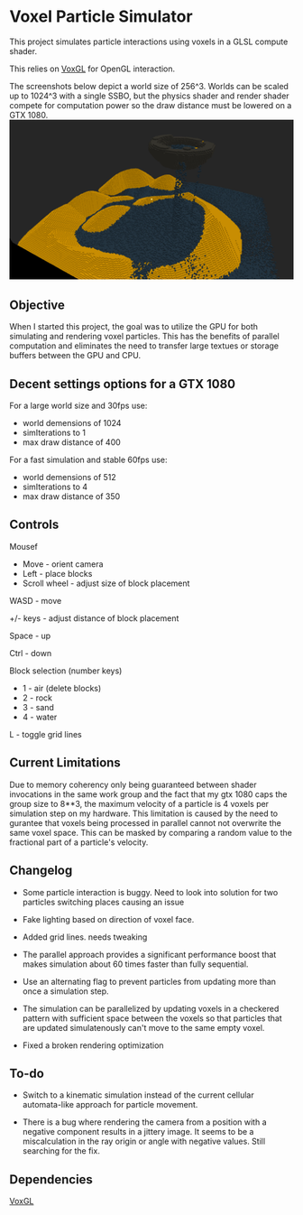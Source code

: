# Voxel Particle Simulator
This project simulates particle interactions using voxels in a GLSL compute shader.

This relies on [VoxGL](https://github.com/jfriedson/voxgl) for OpenGL interaction.

The screenshots below depict a world size of 256^3. Worlds can be scaled up to 1024^3 with a single SSBO, but the physics shader and render shader compete for computation power so the draw distance must be lowered on a GTX 1080.
![Screenshot of waterfall](screenshots/waterfall.png?raw=true)


## Objective
When I started this project, the goal was to utilize the GPU for both simulating and rendering voxel particles. This has the benefits of parallel computation and eliminates the need to transfer large textues or storage buffers between the GPU and CPU.


## Decent settings options for a GTX 1080
For a large world size and 30fps use:
- world demensions of 1024
- simIterations to 1
- max draw distance of 400

For a fast simulation and stable 60fps use:
- world demensions of 512
- simIterations to 4
- max draw distance of 350


## Controls
Mousef
- Move - orient camera
- Left - place blocks
- Scroll wheel - adjust size of block placement

WASD - move

+/- keys - adjust distance of block placement

Space - up

Ctrl - down

Block selection (number keys)
- 1 - air (delete blocks)
- 2 - rock
- 3 - sand
- 4 - water

L - toggle grid lines


## Current Limitations
Due to memory coherency only being guaranteed between shader invocations in the same work group and the fact that my gtx 1080 caps the group size to 8**3, the maximum velocity of a particle is 4 voxels per simulation step on my hardware.  This limitation is caused by the need to gurantee that voxels being processed in parallel cannot not overwrite the same voxel space. This can be masked by comparing a random value to the fractional part of a particle's velocity.


## Changelog
- Some particle interaction is buggy. Need to look into solution for two particles switching places causing an issue 

- Fake lighting based on direction of voxel face.

- Added grid lines. needs tweaking

- The parallel approach provides a significant performance boost that makes simulation about 60 times faster than fully sequential.

- Use an alternating flag to prevent particles from updating more than once a simulation step.

- The simulation can be parallelized by updating voxels in a checkered pattern with sufficient space between the voxels so that particles that are updated simulatenously can't move to the same empty voxel.

- Fixed a broken rendering optimization


## To-do
- Switch to a kinematic simulation instead of the current cellular automata-like approach for particle movement.

- There is a bug where rendering the camera from a position with a negative component results in a jittery image. It seems to be a miscalculation in the ray origin or angle with negative values. Still searching for the fix.


## Dependencies
[VoxGL](https://github.com/jfriedson/voxgl)
